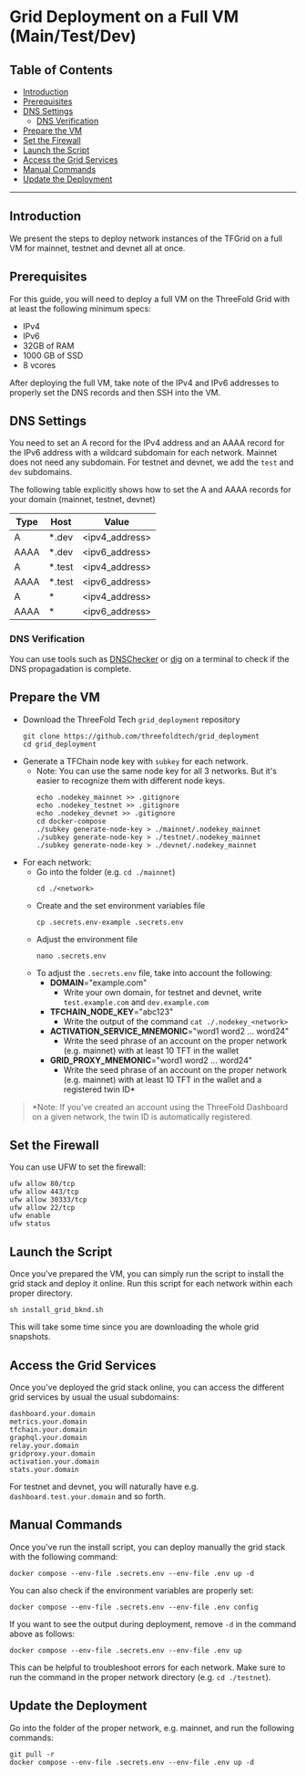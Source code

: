<h1> Grid Deployment on a Full VM (Main/Test/Dev)</h1>
<h2>Table of Contents</h2>


- [Introduction](#introduction)
- [Prerequisites](#prerequisites)
- [DNS Settings](#dns-settings)
  - [DNS Verification](#dns-verification)
- [Prepare the VM](#prepare-the-vm)
- [Set the Firewall](#set-the-firewall)
- [Launch the Script](#launch-the-script)
- [Access the Grid Services](#access-the-grid-services)
- [Manual Commands](#manual-commands)
- [Update the Deployment](#update-the-deployment)

***

## Introduction

We present the steps to deploy network instances of the TFGrid on a full VM for mainnet, testnet and devnet all at once.

## Prerequisites

For this guide, you will need to deploy a full VM on the ThreeFold Grid with at least the following minimum specs:

- IPv4
- IPv6
- 32GB of RAM
- 1000 GB of SSD
- 8 vcores

After deploying the full VM, take note of the IPv4 and IPv6 addresses to properly set the DNS records and then SSH into the VM.

## DNS Settings

You need to set an A record for the IPv4 address and an AAAA record for the IPv6 address with a wildcard subdomain for each network. Mainnet does not need any subdomain. For testnet and devnet, we add the `test` and `dev` subdomains.

The following table explicitly shows how to set the A and AAAA records for your domain (mainnet, testnet, devnet)

| Type | Host | Value          |
| ---- | ---- | -------------- |
| A    | \*.dev   | <ipv4_address> |
| AAAA | \*.dev  | <ipv6_address> |
| A    | \*.test   | <ipv4_address> |
| AAAA | \*.test  | <ipv6_address> |
| A    | \*  | <ipv4_address> |
| AAAA | \*  | <ipv6_address> |


### DNS Verification

You can use tools such as [DNSChecker](https://dnschecker.org/) or [dig](https://linux.die.net/man/1/dig) on a terminal to check if the DNS propagadation is complete.

## Prepare the VM

- Download the ThreeFold Tech `grid_deployment` repository
    ```
    git clone https://github.com/threefoldtech/grid_deployment
    cd grid_deployment
    ```
- Generate a TFChain node key with `subkey` for each network.
  - Note: You can use the same node key for all 3 networks. But it's easier to recognize them with different node keys.
    ```
    echo .nodekey_mainnet >> .gitignore
    echo .nodekey_testnet >> .gitignore
    echo .nodekey_devnet >> .gitignore
    cd docker-compose
    ./subkey generate-node-key > ./mainnet/.nodekey_mainnet
    ./subkey generate-node-key > ./testnet/.nodekey_mainnet
    ./subkey generate-node-key > ./devnet/.nodekey_mainnet
    ```
- For each network:
  - Go into the folder (e.g. `cd ./mainnet`)
      ```
      cd ./<network>
      ```
  - Create and the set environment variables file
      ```
      cp .secrets.env-example .secrets.env
      ```
  - Adjust the environment file
      ```
      nano .secrets.env
      ```
  - To adjust the `.secrets.env` file, take into account the following:
    - **DOMAIN**="example.com"
      - Write your own domain, for testnet and devnet, write `test.example.com` and `dev.example.com`
    - **TFCHAIN_NODE_KEY**="abc123"
      - Write the output of the command `cat ./.nodekey_<network>`
    - **ACTIVATION_SERVICE_MNEMONIC**="word1 word2 ... word24"
      - Write the seed phrase of an account on the proper network (e.g. mainnet) with at least 10 TFT in the wallet
    - **GRID_PROXY_MNEMONIC**="word1 word2 ... word24"
      - Write the seed phrase of an account on the proper network (e.g. mainnet) with at least 10 TFT in the wallet and a registered twin ID\*

> \*Note: If you've created an account using the ThreeFold Dashboard on a given network, the twin ID is automatically registered.

## Set the Firewall

You can use UFW to set the firewall:

```
ufw allow 80/tcp
ufw allow 443/tcp
ufw allow 30333/tcp
ufw allow 22/tcp
ufw enable
ufw status
```

## Launch the Script

Once you've prepared the VM, you can simply run the script to install the grid stack and deploy it online. Run this script for each network within each proper directory.

```
sh install_grid_bknd.sh
```

This will take some time since you are downloading the whole grid snapshots.

## Access the Grid Services

Once you've deployed the grid stack online, you can access the different grid services by usual the usual subdomains:

```
dashboard.your.domain
metrics.your.domain
tfchain.your.domain
graphql.your.domain
relay.your.domain
gridproxy.your.domain
activation.your.domain
stats.your.domain
```

For testnet and devnet, you will naturally have e.g. `dashboard.test.your.domain` and so forth.

## Manual Commands

Once you've run the install script, you can deploy manually the grid stack with the following command:

```
docker compose --env-file .secrets.env --env-file .env up -d
```

You can also check if the environment variables are properly set:

```
docker compose --env-file .secrets.env --env-file .env config
```

If you want to see the output during deployment, remove `-d` in the command above as follows:

```
docker compose --env-file .secrets.env --env-file .env up
```

This can be helpful to troubleshoot errors for each network. Make sure to run the command in the proper network directory (e.g. `cd ./testnet`).

## Update the Deployment

Go into the folder of the proper network, e.g. mainnet, and run the following commands:

```
git pull -r
docker compose --env-file .secrets.env --env-file .env up -d
```